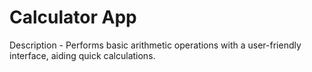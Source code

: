 # Calculator App
Description - Performs basic arithmetic operations with a user-friendly interface, aiding quick calculations.
